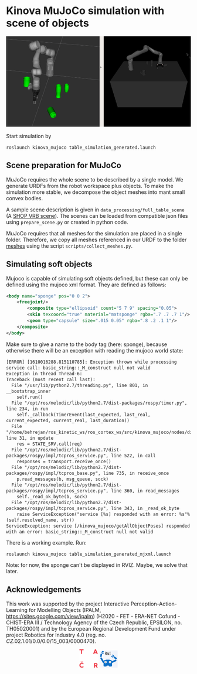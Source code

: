 
# Kinova MuJoCo simulation with scene of objects

![Image of Yaktocat](scripts/simstate.png)

Start simulation by

```shell script
roslaunch kinova_mujoco table_simulation_generated.launch
```

## Scene preparation for MuJoCo

MuJoCo requires the whole scene to be described by a single model.
We generate URDFs from the robot workspace plus objects. To
make the simulation more stable, we decompose the object meshes
into mant small convex bodies.

A sample scene description is given in `data_processing/full_table_scene`
(A [SHOP VRB scene](https://michaal94.github.io/SHOP-VRB/)).
The scenes can be loaded from compatible json files using `prepare_scene.py`
or created in python code.

MuJoCo requires that all meshes for the simulation are placed in a single
folder. Therefore, we copy all meshes referenced in our URDF to the folder
[meshes](meshes) using the script `scripts/collect_meshes.py`.

## Simulating soft objects

Mujoco is capable of simulating soft objects defined, but these can only be defined using
the mujoco xml format. They are defined as follows:
```xml
<body name="sponge" pos="0 0 2">
    <freejoint/>
        <composite type="ellipsoid" count="5 7 9" spacing="0.05">
        <skin texcoord="true" material="matsponge" rgba=".7 .7 .7 1"/>
        <geom type="capsule" size=".015 0.05" rgba=".8 .2 .1 1"/>
    </composite>
</body>
```
Make sure to give a name to the body tag (here: sponge), because otherwise there will be an exception
with reading the mujoco world state:
```shell script
[ERROR] [1610016288.815110785]: Exception thrown while processing service call: basic_string::_M_construct null not valid
Exception in thread Thread-6:
Traceback (most recent call last):
  File "/usr/lib/python2.7/threading.py", line 801, in __bootstrap_inner
    self.run()
  File "/opt/ros/melodic/lib/python2.7/dist-packages/rospy/timer.py", line 234, in run
    self._callback(TimerEvent(last_expected, last_real, current_expected, current_real, last_duration))
  File "/home/behrejan/ros_kinetic_ws/ros_cortex_ws/src/kinova_mujoco/nodes/displayObjectMarkers.py", line 31, in update
    res = STATE_SRV.call(req)
  File "/opt/ros/melodic/lib/python2.7/dist-packages/rospy/impl/tcpros_service.py", line 522, in call
    responses = transport.receive_once()
  File "/opt/ros/melodic/lib/python2.7/dist-packages/rospy/impl/tcpros_base.py", line 735, in receive_once
    p.read_messages(b, msg_queue, sock)
  File "/opt/ros/melodic/lib/python2.7/dist-packages/rospy/impl/tcpros_service.py", line 360, in read_messages
    self._read_ok_byte(b, sock)
  File "/opt/ros/melodic/lib/python2.7/dist-packages/rospy/impl/tcpros_service.py", line 343, in _read_ok_byte
    raise ServiceException("service [%s] responded with an error: %s"%(self.resolved_name, str))
ServiceException: service [/kinova_mujoco/getAllObjectPoses] responded with an error: basic_string::_M_construct null not valid
```
There is a working example. Run:
```shell script
roslaunch kinova_mujoco table_simulation_generated_mjxml.launch
```
Note: for now, the sponge can't be displayed in RVIZ. Maybe, we solve that later.


## Acknowledgements
This work was supported by the project Interactive Perception-Action-Learning for Modelling Objects (IPALM, https://sites.google.com/view/ipalm) (H2020 -  FET - ERA-NET Cofund - CHIST-ERA III / Technology Agency of the Czech Republic, EPSILON, no. TH05020001) and by the European Regional Development Fund under project Robotics for Industry 4.0 (reg. no. $CZ.02.1.01/0.0/0.0/15\_003/0000470$).

<p align="middle">
 <img src="figs/tacr.png" width=10%>
 <img src="figs/r4i.png" width=10%>
</p>  
